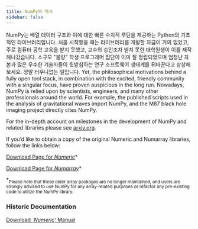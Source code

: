 ```yaml
---
title: NumPy의 역사
sidebar: false
---
```


NumPy는 배열 데이터 구조와 이에 대한 빠른 수치적 루틴을 제공하는 Python의 기초적인 라이브러리입니다. 처음 시작했을 때는 라이브러리를 개발할 자금이 거의 없었고, 주로 컴퓨터 공학 교육을 받지 못했고, 교수의 승인조차 받지 못한 대학원생이 이를 제작해나갔습니다. 소규모 "불량" 학생 프로그래머 집단이 이미 잘 정립되었으며 엄청난 자본과 많은 우수한 기술자들이 뒷받침하는 연구 소프트웨어 생태계를 뒤바꾼다고 상상해보세요. 정말 터무니없는 일입니다. Yet, the philosophical motivations behind a fully open tool stack, in combination with the excited, friendly community with a singular focus, have proven auspicious in the long run.  Nowadays, NumPy is relied upon by scientists, engineers, and many other professionals around the world. For example, the published scripts used in the analysis of gravitational waves import NumPy, and the M87 black hole imaging project directly cites NumPy.

For the in-depth account on milestones in the development of NumPy and related libraries please see [arxiv.org](https://arxiv.org/abs/1907.10121).

If you’d like to obtain a copy of the original Numeric and Numarray libraries, follow the links below:

[Download Page for *Numeric*](https://sourceforge.net/projects/numpy/files/Old%20Numeric/)*

[Download Page for *Numarray*](https://sourceforge.net/projects/numpy/files/Old%20Numarray/)*

*<sub>Please note that these older array packages are no longer maintained, and users are strongly advised to use NumPy for any array-related purposes or refactor any pre-existing code to utilize the NumPy library.</sub>

### Historic Documentation

[Download *`Numeric'* Manual](static/numeric-manual.pdf)


